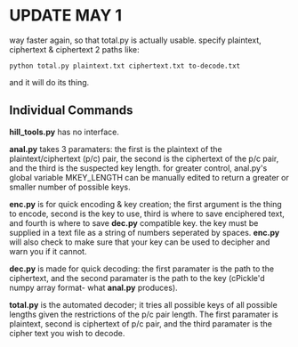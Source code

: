 UPDATE MAY 1
============
way faster again, so that total.py is actually usable. specify plaintext, ciphertext & ciphertext 2 paths like:

    python total.py plaintext.txt ciphertext.txt to-decode.txt

and it will do its thing.

Individual Commands
-------------------
**hill_tools.py** has no interface.

**anal.py** takes 3 paramaters: the first is the plaintext of the plaintext/ciphertext (p/c) pair, the second is the ciphertext of the p/c pair, and the third is the suspected key length.
for greater control, anal.py's global variable MKEY_LENGTH can be manually edited to return a greater or smaller number of possible keys.

**enc.py** is for quick encoding & key creation; the first argument is the thing to encode, second is the key to use, third is where to save enciphered text, and fourth is where to save **dec.py** compatible key.
the key must be supplied in a text file as a string of numbers seperated by spaces. **enc.py** will also check to make sure that your key can be used to decipher and warn you if it cannot.

**dec.py** is made for quick decoding: the first paramater is the path to the ciphertext, and the second paramater is the path to the key (cPickle'd numpy array format- what **anal.py** produces).

**total.py** is the automated decoder; it tries all possible keys of all possible lengths given the restrictions of the p/c pair length. The first paramater is plaintext, second is ciphertext of p/c pair, and the third paramater is the cipher text you wish to decode.

